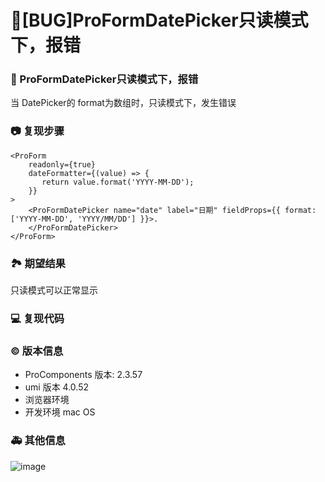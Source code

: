 # 🐛[BUG]ProFormDatePicker只读模式下，报错

### 🐛 ProFormDatePicker只读模式下，报错

<!--
详细地描述 bug，让大家都能理解
-->

当 DatePicker的 format为数组时，只读模式下，发生错误

### 📷 复现步骤

<!--
清晰描述复现步骤，让别人也能看到问题，如果可能，尽量提供可执行代码，
如：https://codesandbox.io/ 在此处创建一个 codesandbox，方便我们更快的排查和复现问题
-->

```
<ProForm
    readonly={true}
    dateFormatter={(value) => {
       return value.format('YYYY-MM-DD');
    }}
>
    <ProFormDatePicker name="date" label="日期" fieldProps={{ format: ['YYYY-MM-DD', 'YYYY/MM/DD'] }}>.
    </ProFormDatePicker>
</ProForm>
```

### 🏞 期望结果

<!--
描述你原本期望看到的结果
-->

只读模式可以正常显示

### 💻 复现代码

<!--
提供可复现的代码，仓库，或线上示例
-->

### © 版本信息

- ProComponents 版本: 2.3.57
- umi 版本 4.0.52
- 浏览器环境
- 开发环境 mac OS

### 🚑 其他信息

<!--
如截图等其他信息可以贴在这里
-->

![image](https://github.com/ant-design/pro-components/assets/17619679/fa16e3bf-8711-4cdf-a83e-69a5b9ddfb50)

